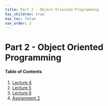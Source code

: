 ```yaml
---
title: Part 2 - Object Oriented Programming
has_children: true
has_toc: false
nav_order: 3
---
```


# Part 2 - Object Oriented Programming

#### Table of Contents

1. [Lecture 4](Lecture4.md)
2. [Lecture 5](.)
3. [Lecture 6](.)
4. [Assignment 2](.)

